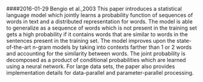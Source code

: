
####2016-01-29 Bengio et al.,2003
This paper introduces a statistical language model which jointly learns a probability function of sequences of words in text and a distributed representation for words. The model is able to generalize as a sequence of words which is not present in the training set gets a high probability if it contains words that are similar to words in the sentences present in the training set. The model improves upon the state-of-the-art n-gram models by taking into contexts farther than 1 or 2 words and accounting for the similarity between words. The joint probability is decomposed as a product of conditional probabilities which are learned using a neural network. For large data sets, the paper also provides implementation details for data-parallel and parameter-parallel processing. 
